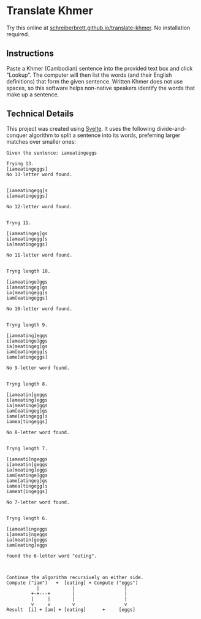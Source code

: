 # Translate Khmer

Try this online at [schreiberbrett.github.io/translate-khmer](https://schreiberbrett.github.io/translate-khmer). No installation required.

## Instructions
Paste a Khmer (Cambodian) sentence into the provided text box and click "Lookup". The computer will then list the words (and their English definitions) that form the given sentence. Written Khmer does not use spaces, so this software helps non-native speakers identify the words that make up a sentence.

## Technical Details
This project was created using [Svelte](https://svelte.dev/). It uses the following divide-and-conquer algorithm to split a sentence into its words, preferring larger matches over smaller ones:

```
Given the sentence: iameatingeggs

Trying 13.
[iameatingeggs]
No 13-letter word found.


[iameatingegg]s
i[ameatingeggs]

No 12-letter word found.


Tryng 11.

[iameatingeg]gs
i[ameatingegg]s
ia[meatingeggs]

No 11-letter word found.


Tryng length 10.

[iameatinge]ggs
i[ameatingeg]gs
ia[meatingegg]s
iam[eatingeggs]

No 10-letter word found.


Tryng length 9.

[iameating]eggs
i[ameatinge]ggs
ia[meatingeg]gs
iam[eatingegg]s
iame[atingeggs]

No 9-letter word found.


Tryng length 8.

[iameatin]geggs
i[ameating]eggs
ia[meatinge]ggs
iam[eatingeg]gs
iame[atingegg]s
iamea[tingeggs]

No 8-letter word found.


Tryng length 7.

[iameati]ngeggs
i[ameatin]geggs
ia[meating]eggs
iam[eatinge]ggs
iame[atingeg]gs
iamea[tingegg]s
iameat[ingeggs]

No 7-letter word found.


Tryng length 6.

[iameat]ingeggs
i[ameati]ngeggs
ia[meatin]geggs
iam[eating]eggs

Found the 6-letter word "eating".



Continue the algorithm recursively on either side.
Compute ("iam")   +  [eating] + Compute ("eggs")
           |            |                  |
         +-+---+        |                  |
         |     |        |                  |
         v     v        v                  v
Result  [i] + [am] + [eating]      +     [eggs]
```
